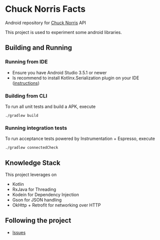 # Chuck Norris Facts

Android repository for [Chuck Norris](https://api.chucknorris.io/) API

This project is used to experiment some android libraries. 

## Building and Running

### Running from IDE

- Ensure you have Android Studio 3.5.1 or newer
- Is recommend to install Kotlinx.Serialization plugin on your IDE ([instructions](https://github.com/Kotlin/kotlinx.serialization))

### Building from CLI

To run all unit tests and build a APK, execute

```
./gradlew build
```

### Running integration tests

To run acceptance tests powered by Instrumentation + Espresso, execute

```
./gradlew connectedCheck
```
## Knowledge Stack

This project leverages on

- Kotlin
- RxJava for Threading
- Kodein for Dependency Injection
- Gson for JSON handling
- OkHttp + Retrofit for networking over HTTP

## Following the project
- [Issues](https://github.com/SamilaRuane/ChuckNorrisFacts/issues)

